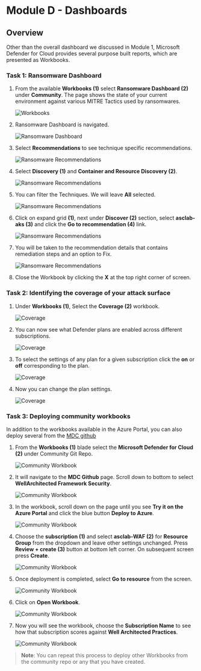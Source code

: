 # Module D - Dashboards

## Overview

Other than the overall dashboard we discussed in Module 1, Microsoft Defender for Cloud provides several purpose built reports, which are presented as Workbooks. 

### Task 1: Ransomware Dashboard

1. From the available **Workbooks (1)** select **Ransomware Dashboard (2)** under **Community**. The page shows the state of your current environment against various MITRE Tactics used by ransomwares.
   
   ![Workbooks](../images/M3-T1-S1.1.png)

2. Ransomware Dashboard is navigated. 
                                                                                                                     
   ![Ransomware Dashboard](../images/M3-T1-S1.png)

3. Select **Recommendations** to see technique specific recommendations.

   ![Ransomware Recommendations](../images/M3-T1-S2.png)

4. Select **Discovery (1)** and **Container and Resource Discovery (2)**.

   ![Ransomware Recommendations](../images/M3-T1-S3.png)

5. You can filter the Techniques. We will leave **All** selected.

   ![Ransomware Recommendations](../images/M3-T1-S4.png)

6. Click on expand grid **(1)**, next under **Discover (2)** section, select **asclab-aks (3)** and click the **Go to recommendation (4)** link.

    ![Ransomware Recommendations](../images/dfc7.png)

7. You will be taken to the recommendation details that contains remediation steps and an option to Fix.

    ![Ransomware Recommendations](../images/M3-T1-S6.png)

8. Close the Workbook by clicking the **X** at the top right corner of screen.


### Task 2: Identifying the coverage of your attack surface

1. Under **Workbooks (1)**, Select the **Coverage (2)** workbook.

   ![Coverage](../images/M3-T2-S1.1.png)

2. You can now see what Defender plans are enabled across different subscriptions.

   ![Coverage](../images/M3-T2-S2.1.png)

3. To select the settings of any plan for a given subscription click the **on** or **off** corresponding to the plan.

   ![Coverage](../images/M3-T2-S3.png)

4. Now you can change the plan settings.

    ![Coverage](../images/defender1.png)


### Task 3: Deploying community workbooks

In addition to the workbooks available in the Azure Portal, you can also deploy several from the [MDC github](https://github.com/Azure/Microsoft-Defender-for-Cloud/tree/main/Workbooks)

1. From the **Workbooks (1)** blade select the **Microsoft Defender for Cloud (2)** under Community Git Repo.

   ![Community Workbook](../images/M3-T3-S1.png)

2. It will navigate to the **MDC Github** page. Scroll down to bottom to select **WellArchitected Framework Security**.

   ![Community Workbook](../images/M3-T3-S2.png)

3. In the workbook, scroll down on the page until you see **Try it on the Azure Portal** and click the blue button **Deploy to Azure**.

   ![Community Workbook](../images/M3-T3-S3.png)

4. Choose the **subscription (1)** and select **asclab-WAF (2)** for **Resource Group** from the dropdown and leave other settings unchanged. Press **Review + create (3)** button at bottom left corner. On subsequent screen press **Create**.

   ![Community Workbook](../images/M3-T3-S4.png)

5. Once deployment is completed, select **Go to resource** from the screen.

   ![Community Workbook](../images/M3-T3-S5.png)

6. Click on **Open Workbook**.
   
   ![Community Workbook](../images/M3-T3-S6.png)

7. Now you will see the workbook, choose the **Subscription Name** to see how that subscription scores against **Well Architected Practices**.

    ![Community Workbook](../images/M3-T3-S7-1.png)


>**Note**: You can repeat this process to deploy other Workbooks from the community repo or any that you have created.
